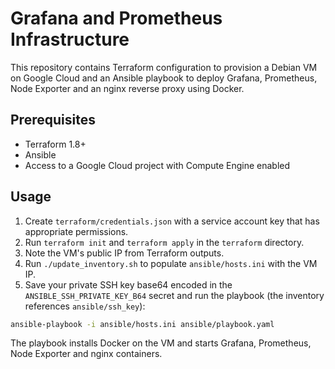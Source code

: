 # Grafana and Prometheus Infrastructure

This repository contains Terraform configuration to provision a Debian VM on Google Cloud and an Ansible playbook to deploy Grafana, Prometheus, Node Exporter and an nginx reverse proxy using Docker.

## Prerequisites

* Terraform 1.8+
* Ansible
* Access to a Google Cloud project with Compute Engine enabled

## Usage

1. Create `terraform/credentials.json` with a service account key that has appropriate permissions.
2. Run `terraform init` and `terraform apply` in the `terraform` directory.
3. Note the VM's public IP from Terraform outputs.
4. Run `./update_inventory.sh` to populate `ansible/hosts.ini` with the VM IP.
5. Save your private SSH key base64 encoded in the `ANSIBLE_SSH_PRIVATE_KEY_B64`
   secret and run the playbook (the inventory references `ansible/ssh_key`):

```bash
ansible-playbook -i ansible/hosts.ini ansible/playbook.yaml
```

The playbook installs Docker on the VM and starts Grafana, Prometheus, Node Exporter and nginx containers.

